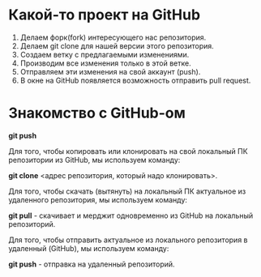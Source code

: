 # Какой-то проект на GitHub

1. Делаем форк(fork) интересующего нас репозитория.
2. Делаем git clone для нашей версии этого репозитория.
3. Создаем ветку с предлагаемыми изменениями.
4. Производим все изменения только в этой ветке.
5. Отправляем эти изменения на свой аккаунт (push).
6. В окне на GitHub появляется возможность отправить pull request.


 # Знакомство с GitHub-ом 
**git push**

Для того, чтобы копировать или клонировать на свой локальный ПК репозитории из GitHub, мы используем команду:

**git clone** <адрес репозитория, который надо клонировать>.

Для того, чтобы скачать (вытянуть) на локальный ПК актуальное из удаленного репозитория, мы используем команду:

**git pull** - скачивает и мерджит одновременно из GitHub на локальный репозиторий.

Для того, чтобы отправить актуальное из локального репозитория в удаленный (GitHub), мы используем команду:

**git push** - отправка на удаленный репозиторий.






